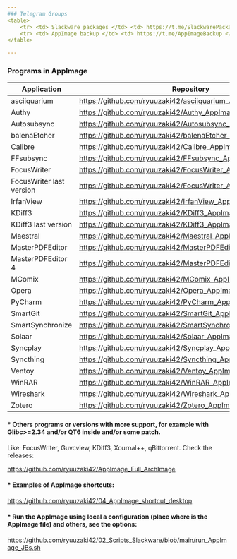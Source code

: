 ```yaml
---
### Telegram Groups
<table>
    <tr> <td> Slackware packages </td> <td> https://t.me/SlackwarePackages </td> </tr>
    <tr> <td> AppImage backup </td> <td> https://t.me/AppImageBackup </td> </tr>
</table>

---
```

### Programs in AppImage
| Application | Repository |
| -- | -- |
| asciiquarium | https://github.com/ryuuzaki42/asciiquarium_AppImage |
| Authy | https://github.com/ryuuzaki42/Authy_AppImage |
| Autosubsync | https://github.com/ryuuzaki42/Autosubsync_AppImage |
| balenaEtcher | https://github.com/ryuuzaki42/balenaEtcher_AppImage |
| Calibre | https://github.com/ryuuzaki42/Calibre_AppImage |
| FFsubsync | https://github.com/ryuuzaki42/FFsubsync_AppImage |
| FocusWriter | https://github.com/ryuuzaki42/FocusWriter_AppImage |
| FocusWriter last version | https://github.com/ryuuzaki42/FocusWriter_AppImage_last_version |
| IrfanView | https://github.com/ryuuzaki42/IrfanView_AppImage |
| KDiff3 | https://github.com/ryuuzaki42/KDiff3_AppImage |
| KDiff3 last version | https://github.com/ryuuzaki42/KDiff3_AppImage_last_version |
| Maestral | https://github.com/ryuuzaki42/Maestral_AppImage |
| MasterPDFEditor | https://github.com/ryuuzaki42/MasterPDFEditor_AppImage |
| MasterPDFEditor 4 | https://github.com/ryuuzaki42/MasterPDFEditor_AppImage_4 |
| MComix | https://github.com/ryuuzaki42/MComix_AppImage |
| Opera | https://github.com/ryuuzaki42/Opera_AppImage |
| PyCharm | https://github.com/ryuuzaki42/PyCharm_AppImage |
| SmartGit | https://github.com/ryuuzaki42/SmartGit_AppImage |
| SmartSynchronize | https://github.com/ryuuzaki42/SmartSynchronize_AppImage |
| Solaar | https://github.com/ryuuzaki42/Solaar_AppImage |
| Syncplay | https://github.com/ryuuzaki42/Syncplay_AppImage |
| Syncthing | https://github.com/ryuuzaki42/Syncthing_AppImage |
| Ventoy | https://github.com/ryuuzaki42/Ventoy_AppImage |
| WinRAR | https://github.com/ryuuzaki42/WinRAR_AppImage |
| Wireshark | https://github.com/ryuuzaki42/Wireshark_AppImage |
| Zotero | https://github.com/ryuuzaki42/Zotero_AppImage |

#### * Others programs or versions with more support, for example with Glibc>=2.34 and/or QT6 inside and/or some patch. 
Like: FocusWriter, Guvcview, KDiff3, Xournal++, qBittorrent. Check the releases:

https://github.com/ryuuzaki42/AppImage_Full_ArchImage

#### * Examples of AppImage shortcuts:
https://github.com/ryuuzaki42/04_AppImage_shortcut_desktop

#### * Run the AppImage using local a configuration (place where is the AppImage file) and others, see the options:
https://github.com/ryuuzaki42/02_Scripts_Slackware/blob/main/run_AppImage_JBs.sh
